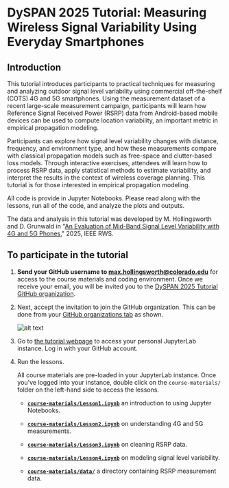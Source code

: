 # DySPAN 2025 Tutorial: Measuring Wireless Signal Variability Using Everyday Smartphones


## Introduction

This tutorial introduces participants to practical techniques for measuring and analyzing outdoor signal level variability using commercial off-the-shelf (COTS) 4G and 5G smartphones. Using the measurement dataset of a recent large-scale measurement campaign, participants will learn how Reference Signal Received Power (RSRP) data from Android-based mobile devices can be used to compute location variability, an important metric in empirical propagation modeling.

Participants can explore how signal level variability changes with distance, frequency, and environment type, and how these measurements compare with classical propagation models such as free-space and clutter-based loss models. Through interactive exercises, attendees will learn how to process RSRP data, apply statistical methods to estimate variability, and interpret the results in the context of wireless coverage planning. This tutorial is for those interested in empirical propagation modeling.

All code is provide in Jupyter Notebooks. Please read along with the lessons, run all of the code, and analyze the plots and outputs.  

The data and analysis in this tutorial was developed by M. Hollingsworth and D. Grunwald in "[An Evaluation of Mid-Band Signal Level Variability with 4G and 5G Phones]([https://its.ntia.gov/publications/3367.aspx](https://ieeexplore.ieee.org/document/10905005))," 2025, IEEE RWS.

## To participate in the tutorial

1. **Send your GitHub username to max.hollingsworth@colorado.edu** for access to the course materials and coding environment. Once we receive your email, you will be invited you to the [DySPAN 2025 Tutorial GitHub organization](https://github.com/DySPAN25-Tutorial-on-Variability).

2. Next, accept the invitation to join the GitHub organization. This can be done from your [GitHub organizations tab](https://github.com/settings/organizations) as shown.

   ![alt text](./images/org_invite.png "Example org. invite")

3. Go to [the tutorial webpage](maxstutorial.com) to access your personal JupyterLab instance. Log in with your GitHub account.

4. Run the lessons.

   All course materials are pre-loaded in your JupyterLab instance. Once you've logged into your instance, double click on the `course-materials/` folder on the left-hand side to access the lessons. 

   - [**`course-materials/Lesson1.ipynb`**](Lesson1.ipynb) an introduction to using Jupyter Notebooks.

   - [**`course-materials/Lesson2.ipynb`**](Lesson2.ipynb) on understanding 4G and 5G measurements.

   - [**`course-materials/Lesson3.ipynb`**](Lesson3.ipynb) on cleaning RSRP data.

   - [**`course-materials/Lesson4.ipynb`**](Lesson4.ipynb) on modeling signal level variability.

   - [**`course-materials/data/`**](./data) a directory containing RSRP measurement data.
